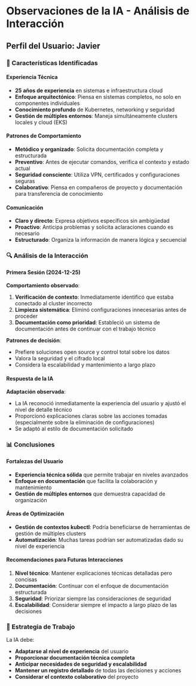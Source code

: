 # Observaciones de la IA - Análisis de Interacción

## Perfil del Usuario: Javier

### 🎯 Características Identificadas

#### Experiencia Técnica
- **25 años de experiencia** en sistemas e infraestructura cloud
- **Enfoque arquitectónico**: Piensa en sistemas completos, no solo en componentes individuales
- **Conocimiento profundo** de Kubernetes, networking y seguridad
- **Gestión de múltiples entornos**: Maneja simultáneamente clusters locales y cloud (EKS)

#### Patrones de Comportamiento
- **Metódico y organizado**: Solicita documentación completa y estructurada
- **Preventivo**: Antes de ejecutar comandos, verifica el contexto y estado actual
- **Seguridad consciente**: Utiliza VPN, certificados y configuraciones seguras
- **Colaborativo**: Piensa en compañeros de proyecto y documentación para transferencia de conocimiento

#### Comunicación
- **Claro y directo**: Expresa objetivos específicos sin ambigüedad
- **Proactivo**: Anticipa problemas y solicita aclaraciones cuando es necesario
- **Estructurado**: Organiza la información de manera lógica y secuencial

### 🔍 Análisis de la Interacción

#### Primera Sesión (2024-12-25)
**Comportamiento observado**:
1. **Verificación de contexto**: Inmediatamente identificó que estaba conectado al cluster incorrecto
2. **Limpieza sistemática**: Eliminó configuraciones innecesarias antes de proceder
3. **Documentación como prioridad**: Estableció un sistema de documentación antes de continuar con el trabajo técnico

**Patrones de decisión**:
- Prefiere soluciones open source y control total sobre los datos
- Valora la seguridad y el cifrado local
- Considera la escalabilidad y mantenimiento a largo plazo

#### Respuesta de la IA
**Adaptación observada**:
- La IA reconoció inmediatamente la experiencia del usuario y ajustó el nivel de detalle técnico
- Proporcionó explicaciones claras sobre las acciones tomadas (especialmente sobre la eliminación de configuraciones)
- Se adaptó al estilo de documentación solicitado

### 📊 Conclusiones

#### Fortalezas del Usuario
- **Experiencia técnica sólida** que permite trabajar en niveles avanzados
- **Enfoque en documentación** que facilita la colaboración y mantenimiento
- **Gestión de múltiples entornos** que demuestra capacidad de organización

#### Áreas de Optimización
- **Gestión de contextos kubectl**: Podría beneficiarse de herramientas de gestión de múltiples clusters
- **Automatización**: Muchas tareas podrían ser automatizadas dado su nivel de experiencia

#### Recomendaciones para Futuras Interacciones
1. **Nivel técnico**: Mantener explicaciones técnicas detalladas pero concisas
2. **Documentación**: Continuar con el enfoque de documentación estructurada
3. **Seguridad**: Priorizar siempre las consideraciones de seguridad
4. **Escalabilidad**: Considerar siempre el impacto a largo plazo de las decisiones

### 🎯 Estrategia de Trabajo

La IA debe:
- **Adaptarse al nivel de experiencia** del usuario
- **Proporcionar documentación técnica completa**
- **Anticipar necesidades de seguridad y escalabilidad**
- **Mantener un registro detallado** de todas las decisiones y acciones
- **Considerar el contexto colaborativo** del proyecto
